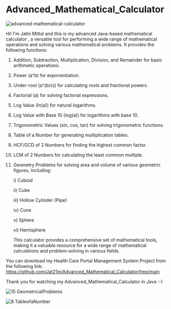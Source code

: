 # Advanced_Mathematical_Calculator

![advanced-mathematical-calculator](https://github.com/Jat21in/Advanced_Mathematical_Calculator/assets/112621022/eca60a75-f581-4510-bbc2-1f6dcedb8200)


Hi! I'm Jatin Mittal and this is my advanced Java-based mathematical calculator , a versatile tool for performing a wide range of mathematical operations and solving various mathematical problems. It provides the following functions:

1. Addition, Subtraction, Multiplication, Division, and Remainder for basic arithmetic operations.

2. Power (a^b) for exponentiation.

3. Under-root (a^(b/c)) for calculating roots and fractional powers.

4. Factorial (a) for solving factorial expressions.

5. Log Value (In(a)) for natural logarithms.

6. Log Value with Base 10 (log(a)) for logarithms with base 10.

7. Trigonometric Values (sin, cos, tan) for solving trigonometric functions.

8. Table of a Number for generating multiplication tables.

9. HCF/GCD of 2 Numbers for finding the highest common factor.

10. LCM of 2 Numbers for calculating the least common multiple.

11. Geometry Problems for solving area and volume of various geometric figures, including:
    
     i) Cuboid
    
     ii) Cube
    
    iii) Hollow Cylinder (Pipe)
    
    iv) Cone
    
    v) Sphere
    
    vi) Hemisphere

    This calculator provides a comprehensive set of mathematical tools, making it a valuable resource for a wide range of mathematical calculations and problem-solving in various fields.


You can download my Health Care Portal Management System Project from the following link:
https://github.com/Jat21in/Advanced_Mathematical_Calculator/tree/main

Thank you for watching my Advanced_Mathematical_Calculator in Java :-)

    
![15 GeometricalProblems](https://github.com/Jat21in/Advanced_Mathematical_Calculator/assets/112621022/f21c3fb3-3247-47f7-890a-fba92e48140e)

![8 TableofaNumber](https://github.com/Jat21in/Advanced_Mathematical_Calculator/assets/112621022/95a12de4-c3ad-4c89-8eb8-e75ebb9cf631)
